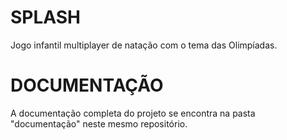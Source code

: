 # SPLASH
Jogo infantil multiplayer de natação com o tema das Olimpíadas.

# DOCUMENTAÇÃO
A documentação completa do projeto se encontra na pasta "documentação" neste mesmo repositório.   
